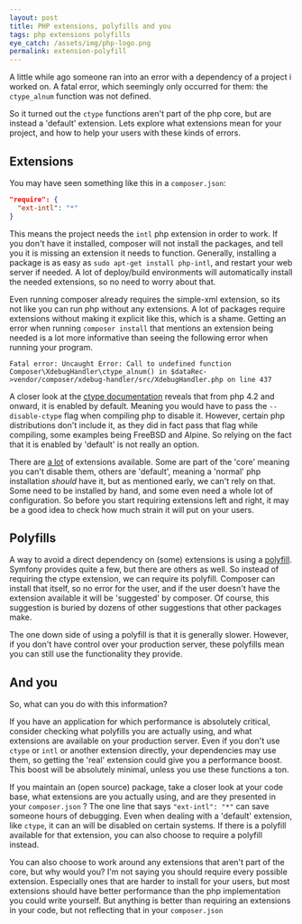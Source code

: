 ```yaml
---
layout: post
title: PHP extensions, polyfills and you
tags: php extensions polyfills
eye_catch: /assets/img/php-logo.png
permalink: extension-polyfill
---
```


A little while ago someone ran into an error with a dependency of a project i worked on.
A fatal error, which seemingly only occurred for them: the `ctype_alnum` function was not defined.

So it turned out the `ctype` functions aren't part of the php core, but are instead a 'default' extension.
Lets explore what extensions mean for your project, and how to help your users with these kinds of errors.
<!--more-->

## Extensions
You may have seen something like this in a `composer.json`:

```json
"require": {
  "ext-intl": "*"
}
```

This means the project needs the `intl` php extension in order to work. If you don't have it installed, composer will not install the packages, and 
tell you it is missing an extension it needs to function.
Generally, installing a package is as easy as `sudo apt-get install php-intl`, and restart your web server if needed. A lot of deploy/build environments will 
automatically install the needed extensions, so no need to worry about that.

Even running composer already requires the simple-xml extension, so its not like you can run php without any extensions.
A lot of packages require extensions without making it explicit like this, which is a shame.
Getting an error when running `composer install` that mentions an extension being needed is a lot more informative than seeing the following error
when running your program.
```
Fatal error: Uncaught Error: Call to undefined function Composer\XdebugHandler\ctype_alnum() in $dataRec->vendor/composer/xdebug-handler/src/XdebugHandler.php on line 437
```

A closer look at the [ctype documentation](https://secure.php.net/manual/en/ctype.installation.php) reveals that from php 4.2 and onward, it is enabled by default.
Meaning you would have to pass the `--disable-ctype` flag when compiling php to disable it. However, certain php distributions don't include it, as they did in fact
pass that flag while compiling, some examples being FreeBSD and Alpine. So relying on the fact that it is enabled by 'default' is not really an option.

There are [a lot](https://secure.php.net/manual/en/extensions.membership.php) of extensions available. Some are part of the 'core' meaning you can't disable them,
others are 'default', meaning a 'normal' php installation *should* have it, but as mentioned early, we can't rely on that.
Some need to be installed by hand, and some even need a whole lot of configuration.
So before you start requiring extensions left and right, it may be a good idea to check how much strain it will put on your users.

## Polyfills

A way to avoid a direct dependency on (some) extensions is using a [polyfill](https://github.com/symfony/polyfill).
Symfony provides quite a few, but there are others as well. So instead of requiring the ctype extension, we can require its polyfill.
Composer can install that itself, so no error for the user, and if the user doesn't have the extension available it will be 'suggested' by composer.
Of course, this suggestion is buried by dozens of other suggestions that other packages make.

The one down side of using a polyfill is that it is generally slower. However, if you don't have control over your production server, these polyfills mean you can still use the functionality they provide.

## And you

So, what can you do with this information?

If you have an application for which performance is absolutely critical, consider checking what polyfills you are actually using, and what extensions are
available on your production server. Even if you don't use `ctype` or `intl` or another extension directly, your dependencies may use them, so getting the
'real' extension could give you a performance boost. This boost will be absolutely minimal, unless you use these functions a ton.

If you maintain an (open source) package, take a closer look at your code base, 
what extensions are you actually using, and are they presented in your `composer.json` ?
The one line that says `"ext-intl": "*"` can save someone hours of debugging. Even when dealing with a 'default' extension, like `ctype`,
it can an will be disabled on certain systems. If there is a polyfill available for that extension, you can also choose to require a polyfill instead.

You can also choose to work around any extensions that aren't part of the core, but why would you? I'm not saying you should require every possible
extension. Especially ones that are harder to install for your users, but most extensions should have better performance than the php implementation you
could write yourself. But anything is better than requiring an extensions in your code, but not reflecting that in your `composer.json`
